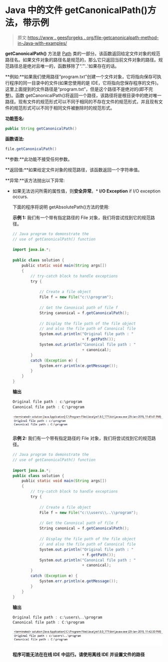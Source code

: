 # Java 中的文件 getCanonicalPath()方法，带示例

> 原文:[https://www . geesforgeks . org/file-getcanonicalpath-method-in-Java-with-examples/](https://www.geeksforgeeks.org/file-getcanonicalpath-method-in-java-with-examples/)

**getCanonicalPath()** 方法是 [Path](https://www.geeksforgeeks.org/Path-class-in-java/) 类的一部分。该函数返回给定文件对象的规范路径名。如果文件对象的路径名是规范的，那么它只返回当前文件对象的路径。规范路径总是绝对且唯一的，函数移除了“.”'..'如果存在的话。

**例如:**如果我们使用路径“program.txt”创建一个文件对象，它将指向保存可执行程序的同一目录中的文件(如果您使用的是 IDE，它将指向您保存程序的文件)。这里上面提到的文件路径是“program.txt”，但是这个路径不是绝对的(即不完整)。函数 getCanonicalPath()将返回一个路径，该路径将是根目录中的绝对唯一路径。现有文件的规范形式可以不同于相同的不存在文件的规范形式，并且现有文件的规范形式可以不同于相同文件被删除时的规范形式。

**功能签名:**

```java
public String getCanonicalPath()
```

**函数语法:**

```java
file.getCanonicalPath()
```

**参数:**此功能不接受任何参数。

**返回值:**如果给定文件对象的规范路径，该函数返回一个字符串值。

**异常:**该方法抛出以下异常:

*   如果无法访问所需的属性值，则**安全异常**。*   **I/O Exception** if I/O exception occurs.

    下面的程序将说明 getAbsolutePath()方法的使用:

    **示例 1:** 我们有一个带有指定路径的 File 对象，我们将尝试找到它的规范路径。

    ```java
    // Java program to demonstrate the
    // use of getCanonicalPath() function

    import java.io.*;

    public class solution {
        public static void main(String args[])
        {
            // try-catch block to handle exceptions
            try {

                // Create a file object
                File f = new File("c:\\program");

                // Get the Canonical path of file f
                String canonical = f.getCanonicalPath();

                // Display the file path of the file object
                // and also the file path of Canonical file
                System.out.println("Original file path : "
                                   + f.getPath());
                System.out.println("Canonical file path : "
                                   + canonical);
            }
            catch (Exception e) {
                System.err.println(e.getMessage());
            }
        }
    }
    ```

    **输出**

    ```java
    Original file path : c:\program
    Canonical file path : C:\program

    ```

    ![](img/6c88bdf850b2139a8bdecfb6689304f8.png)

    **示例 2:** 我们有一个带有指定路径的 File 对象，我们将尝试找到它的规范路径。

    ```java
    // Java program to demonstrate the
    // use of getCanonicalPath() function

    import java.io.*;
    public class solution {
        public static void main(String args[])
        {
            // try-catch block to handle exceptions
            try {

                // Create a file object
                File f = new File("c:\\users\\..\\program");

                // Get the Canonical path of file f
                String canonical = f.getCanonicalPath();

                // Display the file path of the file object
                // and also the file path of Canonical file
                System.out.println("Original file path : "
                                   + f.getPath());
                System.out.println("Canonical file path : "
                                   + canonical);
            }
            catch (Exception e) {
                System.err.println(e.getMessage());
            }
        }
    }
    ```

    **输出**

    ```java
    Original file path : c:\users\..\program
    Canonical file path : C:\program

    ```

    ![](img/809ddd8b012dd0d1124eda229eae6ff6.png)

    **程序可能无法在在线 IDE 中运行。请使用离线 IDE 并设置文件的路径**